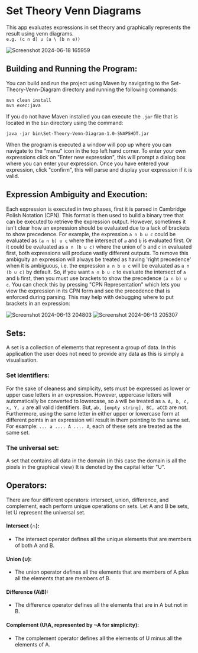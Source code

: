 # Set Theory Venn Diagrams


This app evaluates expressions in set theory and graphically represents the result using venn diagrams.  
`e.g. (c ∩ d) ∪ (a \ (b ∩ e))`

![Screenshot 2024-06-18 165959](https://github.com/LouisIsbister/set-theory-venn-diagram/assets/104889878/3d77d2b2-20f6-4fb0-b45e-75d6bc1ec99c)



## Building and Running the Program:
You can build and run the project using Maven by navigating to the Set-Theory-Venn-Diagram directory and running the following commands:  

```
mvn clean install
mvn exec:java
```

If you do not have Maven installed you can execute the `.jar` file that is located in the `bin` directory using the command:  

`java -jar bin\Set-Theory-Venn-Diagram-1.0-SNAPSHOT.jar`  

When the program is executed a window will pop up where you can navigate to the "menu" icon in the top left hand corner. To enter your own expressions click on "Enter new expression", this will prompt a dialog box where you can enter your expression. Once you have entered your expression, click "confirm", this will parse and display your expression if it is valid.


## Expression Ambiguity and Execution:
Each expression is executed in two phases, first it is parsed in Cambridge Polish Notation (CPN). This format is then used to build a binary tree that can be executed to retrieve the expression output. However, sometimes it isn't clear how an expression should be evaluated due to a lack of brackets to show precedence. For example, the expression `a ∩ b ∪ c` could be evaluated as `(a ∩ b) ∪ c` where the intersect of `a` and `b` is evaluated first. Or it could be evaluated as `a ∩ (b ∪ c)` where the union of `b` and `c` in evaluated first, both expressions will produce vastly different outputs. To remove this ambiguity an expression will always be treated as having 'right precedence' when it is ambiguous, i.e. the expression `a ∩ b ∪ c` will be evaluated as `a ∩ (b ∪ c)` by default. So, if you want `a ∩ b ∪ c` to evaluate the intersect of `a` and `b` first, then you must use brackets to show the precedence `(a ∩ b) ∪ c`. You can check this by pressing "CPN Representation" which lets you view the expression in its CPN form and see the precedence that is enforced during parsing. This may help with debugging where to put brackets in an expression:

![Screenshot 2024-06-13 204803](https://github.com/LouisIsbister/set-theory-venn-diagram/assets/104889878/39e47a01-1cf0-4b2f-a1bb-adfb327f4f87)
![Screenshot 2024-06-13 205307](https://github.com/LouisIsbister/set-theory-venn-diagram/assets/104889878/830d3f7f-dd2c-4bec-8f28-ec66a5cba8be)

## Sets:
A set is a collection of elements that represent a group of data. In this application the user does not need to provide any data as this is simply a visualisation.
### Set identifiers:
For the sake of cleaness and simplicity, sets must be expressed as lower or upper case
letters in an expression. However, uppercase letters will automatically be converted to
lowercase, so `A` will be treated as `a`.
`A, b, c, x, Y, z` are all valid identifiers. But, `ab, [empty string], BC, aCCD` are not.
Furthermore, using the same letter in either upper or lowercase form at different points in
an expression will result in them pointing to the same set. For example: `... a .... A .... A`, each of these sets are treated as the same set.
### The universal set:
A set that contains all data in the domain (in this case the domain is all the pixels in the graphical view)
It is denoted by the capital letter "U".


## Operators:
There are four different operators: intersect, union, difference, and complement, each perform unique operations on sets.
Let A and B be sets, let U represent the universal set.
#### Intersect (∩):
- The intersect operator defines all the unique elements that are members of both A and B. 
#### Union (∪):
- The union operator defines all the elements that are members of A plus all the elements that are members of B. 
#### Difference (A\B):
- The difference operator defines all the elements that are in A but not in B. 
#### Complement (U\A, represented by ~A for simplicity):
- The complement operator defines all the elements of U minus all the elements of A.
